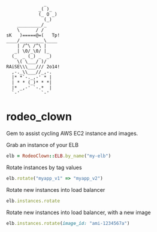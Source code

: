 ```
              _
            _( )_
            (_ O _)
              (_)  
    _________/_    
    \      / /    
sK   )=====@=(   Tp!
____/_________\____
    | /^\ /^\ |    
   _| \0/_\0/ |_  
  (_  _ (_) _  _)  
    \( \___/ )/    
RAiSE\\\___/// 2o14!
  ,-._\\___//_,-.  
  |* *`-._,-' * |  
  | * * (_)* * *|  
  |* _,-' `-.*  |  
  `-'        `-'
```



rodeo_clown
===========

Gem to assist cycling AWS EC2 instance and images.

Grab an instance of your ELB
```ruby
elb = RodeoClown::ELB.by_name("my-elb")
```
Rotate instances by tag values
```ruby
elb.rotate("myapp_v1" => "myapp_v2")
```

Rotate new instances into load balancer
```ruby
elb.instances.rotate
```

Rotate new instances into load balancer, with a new image
```ruby
elb.instances.rotate(image_id: "ami-1234567a")
```
